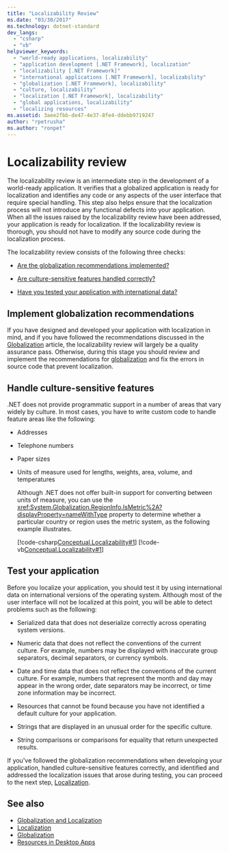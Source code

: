 ```yaml
---
title: "Localizability Review"
ms.date: "03/30/2017"
ms.technology: dotnet-standard
dev_langs:
  - "csharp"
  - "vb"
helpviewer_keywords:
  - "world-ready applications, localizability"
  - "application development [.NET Framework], localization"
  - "localizability [.NET Framework]"
  - "international applications [.NET Framework], localizability"
  - "globalization [.NET Framework], localizability"
  - "culture, localizability"
  - "localization [.NET Framework], localizability"
  - "global applications, localizability"
  - "localizing resources"
ms.assetid: 3aee2fbb-de47-4e37-8fe4-ddebb9719247
author: "rpetrusha"
ms.author: "ronpet"
---
```

# Localizability review

The localizability review is an intermediate step in the development of a world-ready application. It verifies that a globalized application is ready for localization and identifies any code or any aspects of the user interface that require special handling. This step also helps ensure that the localization process will not introduce any functional defects into your application. When all the issues raised by the localizability review have been addressed, your application is ready for localization. If the localizability review is thorough, you should not have to modify any source code during the localization process.

The localizability review consists of the following three checks:

- [Are the globalization recommendations implemented?](#global)

- [Are culture-sensitive features handled correctly?](#culture)

- [Have you tested your application with international data?](#test)

<a name="global"></a>
## Implement globalization recommendations

If you have designed and developed your application with localization in mind, and if you have followed the recommendations discussed in the [Globalization](../../../docs/standard/globalization-localization/globalization.md) article, the localizability review will largely be a quality assurance pass. Otherwise, during this stage you should review and implement the recommendations for [globalization](../../../docs/standard/globalization-localization/globalization.md) and fix the errors in source code that prevent localization.

<a name="culture"></a>
## Handle culture-sensitive features

.NET does not provide programmatic support in a number of areas that vary widely by culture. In most cases, you have to write custom code to handle feature areas like the following:

- Addresses

- Telephone numbers

- Paper sizes

- Units of measure used for lengths, weights, area, volume, and temperatures

   Although .NET does not offer built-in support for converting between units of measure, you can use the <xref:System.Globalization.RegionInfo.IsMetric%2A?displayProperty=nameWithType> property to determine whether a particular country or region uses the metric system, as the following example illustrates.

   [!code-csharp[Conceptual.Localizability#1](../../../samples/snippets/csharp/VS_Snippets_CLR/conceptual.localizability/cs/ismetric1.cs#1)]
   [!code-vb[Conceptual.Localizability#1](../../../samples/snippets/visualbasic/VS_Snippets_CLR/conceptual.localizability/vb/ismetric1.vb#1)]

<a name="test"></a>
## Test your application

Before you localize your application, you should test it by using international data on international versions of the operating system. Although most of the user interface will not be localized at this point, you will be able to detect problems such as the following:

- Serialized data that does not deserialize correctly across operating system versions.

- Numeric data that does not reflect the conventions of the current culture. For example, numbers may be displayed with inaccurate group separators, decimal separators, or currency symbols.

- Date and time data that does not reflect the conventions of the current culture. For example, numbers that represent the month and day may appear in the wrong order, date separators may be incorrect, or time zone information may be incorrect.

- Resources that cannot be found because you have not identified a default culture for your application.

- Strings that are displayed in an unusual order for the specific culture.

- String comparisons or comparisons for equality that return unexpected results.

If you've followed the globalization recommendations when developing your application, handled culture-sensitive features correctly, and identified and addressed the localization issues that arose during testing, you can proceed to the next step, [Localization](../../../docs/standard/globalization-localization/localization.md).

## See also

- [Globalization and Localization](../../../docs/standard/globalization-localization/index.md)
- [Localization](../../../docs/standard/globalization-localization/localization.md)
- [Globalization](../../../docs/standard/globalization-localization/globalization.md)
- [Resources in Desktop Apps](../../../docs/framework/resources/index.md)
